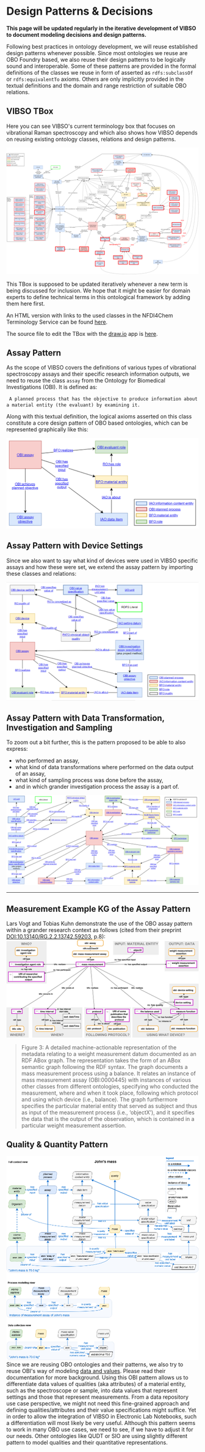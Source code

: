 # Design Patterns & Decisions
 
**This page will be updated regularly in the iterative development of VIBSO to document modeling decisions and design patterns.**

Following best practices in ontology development, we will reuse established design patterns whenever possible. Since most ontologies we reuse are OBO Foundry based, we also reuse their design patterns to be logically sound and interoperable. Some of these patterns are provided in the formal definitions of the classes we reuse in form of asserted as `rdfs:subclassOf` or `rdfs:equivalentTo` axioms. Others are only implicitly provided in the textual definitions and the domain and range restriction of suitable OBO relations.

## VIBSO TBox

Here you can see VIBSO's current terminology box that focuses on vibrational Raman spectroscopy and which also shows how VIBSO depends on reusing existing ontology classes, relations and design patterns.

![Raman spectroscopy terminology box](images/VIBSO_Raman_Tbox.png)

This TBox is supposed to be updated iteratively whenever a new term is being discussed for inclusion. We hope that it might be easier for domain experts to define technical terms in this ontological framework by adding them here first.

An HTML version with links to the used classes in the NFDI4Chem Terminology Service can be found [here](images/VIBSO_TBox_graph_views.html).

The source file to edit the TBox with the [draw.io](https://draw.io) app is [here](images/VIBSO_T-Box_graph_views.drawio).

## Assay Pattern
As the scope of VIBSO covers the definitions of various types of vibrational spectroscopy assays and their specific research information outputs, we need to reuse the class `assay` from the Ontology for Biomedical Investigations (OBI). It is defined as:

     A planned process that has the objective to produce information about a material entity (the evaluant) by examining it.

Along with this textual definition, the logical axioms asserted on this class constitute a core design pattern of OBO based ontologies, which can be represented graphically like this:

![OBI_asserted_assay_pattern](images/OBI_asserted_assay_pattern.png)

## Assay Pattern with Device Settings
Since we also want to say what kind of devices were used in VIBSO specific assays and how these were set, we extend the assay pattern by importing these classes and relations:

![OBI_asserted_assay_pattern](images/OBO_setting_pattern.png)

## Assay Pattern with Data Transformation, Investigation and Sampling
To zoom out a bit further, this is the pattern proposed to be able to also express:

* who performed an assay,
* what kind of data transformations where performed on the data output of an assay,
* what kind of sampling process was done before the assay,
* and in which grander investigation process the assay is a part of.

![OBI_asserted_assay_pattern](images/OBO_Investigation_Assay_Pattern.png)

-----

## Measurement Example KG of the Assay Pattern
Lars Vogt and Tobias Kuhn demonstrate the use of the OBO assay pattern within a grander research context as follows (cited from their preprint [DOI:10.13140/RG.2.2.13742.59203](http://doi.org/10.13140/RG.2.2.13742.59203), p.8):
![measurement process pattern example](images/Fig4_10.13140_RG.2.2.13742.59203.png)

 > Figure 3: A detailed machine-actionable representation of the metadata relating to a weight measurement datum documented as an RDF ABox graph. The representation takes the form of an ABox semantic graph following the RDF syntax. The graph documents a mass measurement process using a balance. It relates an instance of mass measurement assay (OBI:0000445) with instances of various other classes from different ontologies, specifying who conducted the measurement, where and when it took place, following which protocol and using which device (i.e., balance). The graph furthermore specifies the particular material entity that served as subject and thus as input of the measurement process (i.e., ‘objectX’), and it specifies the data that is the output of the observation, which is contained in a particular weight measurement assertion.

## Quality & Quantity Pattern
![measurement process pattern example](images/data_john_mass.png)
 Since we are reusing OBO ontologies and their patterns, we also try to reuse OBI's way of modeling [data and values](https://github.com/obi-ontology/obi/wiki/Data-and-Values). Please read their documentation for more background.
 Using this OBI pattern allows us to differentiate data values of qualities (aka attributes) of a material entity, such as the spectroscope or sample, into data values that represent settings and those that represent measurements. From a data repository use case perspective, we might not need this fine-grained approach and defining qualities/attributes and their value specifications might suffice. Yet in order to allow the integration of VIBSO in Electronic Lab Notebooks, such a differentiation will most likely be very useful.
Although this pattern seems to work in many OBO use cases, we need to see, if we have to adjust it for our needs. Other ontologies like QUDT or SIO are using slightly different pattern to model qualities and their quantitative representations.